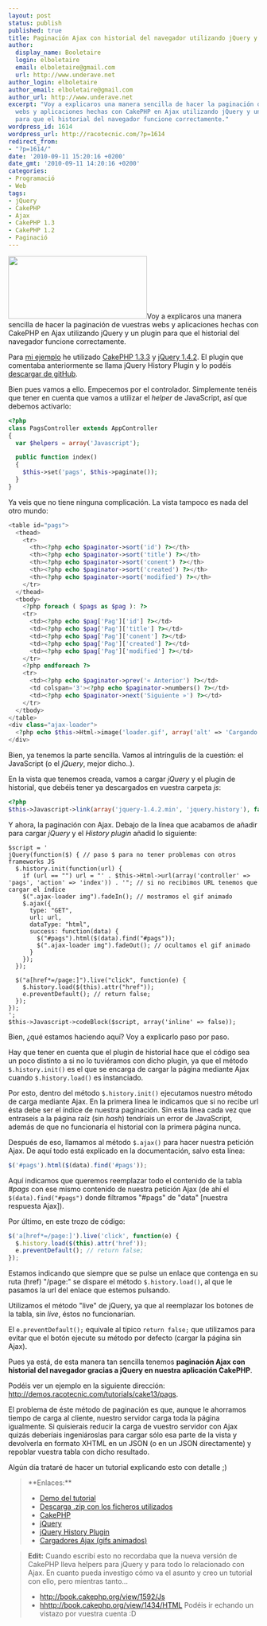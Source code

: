 ```yaml
---
layout: post
status: publish
published: true
title: Paginación Ajax con historial del navegador utilizando jQuery y CakePHP 1.3.x
author:
  display_name: Booletaire
  login: elboletaire
  email: elboletaire@gmail.com
  url: http://www.underave.net
author_login: elboletaire
author_email: elboletaire@gmail.com
author_url: http://www.underave.net
excerpt: "Voy a explicaros una manera sencilla de hacer la paginación de vuestras
  webs y aplicaciones hechas con CakePHP en Ajax utilizando jQuery y un plugin
  para que el historial del navegador funcione correctamente."
wordpress_id: 1614
wordpress_url: http://racotecnic.com/?p=1614
redirect_from:
- "?p=1614/"
date: '2010-09-11 15:20:16 +0200'
date_gmt: '2010-09-11 14:20:16 +0200'
categories:
- Programació
- Web
tags:
- jQuery
- CakePHP
- Ajax
- CakePHP 1.3
- CakePHP 1.2
- Paginació
---
```


<a href="http://demos.racotecnic.com/tutorials/cake13/pags"><img class="size-full wp-image-1621 alignright" title="pagination" src="{{ site.url }}/uploads/2010/09/pagination.png" alt="" width="279" height="126" /></a>Voy a explicaros una manera sencilla de hacer la paginación de vuestras webs y aplicaciones hechas con CakePHP en Ajax utilizando jQuery y un plugin para que el historial del navegador funcione correctamente.

Para <a href="http://demos.racotecnic.com/tutorials/cake13/pags">mi ejemplo</a> he utilizado <a rel="nofollow external" href="http://github.com/cakephp/cakephp/downloads">CakePHP 1.3.3</a> y <a rel="nofollow external" href="http://jquery.com/">jQuery 1.4.2</a>. El plugin que comentaba anteriormente se llama jQuery History Plugin y lo podéis <a rel="external nofollow" href="http://github.com/tkyk/jquery-history-plugin">descargar de gitHub</a>.

Bien pues vamos a ello. Empecemos por el controlador. Simplemente tenéis que tener en cuenta que vamos a utilizar el <em>helper </em>de JavaScript, así que debemos activarlo:

<a id="more"></a><a id="more-1614"></a>

~~~php
<?php
class PagsController extends AppController
{
  var $helpers = array('Javascript');

  public function index()
  {
    $this->set('pags', $this->paginate());
  }
}
~~~

Ya veis que no tiene ninguna complicación. La vista tampoco es nada del otro mundo:

~~~php
<table id="pags">
  <thead>
    <tr>
      <th><?php echo $paginator->sort('id') ?></th>
      <th><?php echo $paginator->sort('title') ?></th>
      <th><?php echo $paginator->sort('conent') ?></th>
      <th><?php echo $paginator->sort('created') ?></th>
      <th><?php echo $paginator->sort('modified') ?></th>
    </tr>
  </thead>
  <tbody>
    <?php foreach ( $pags as $pag ): ?>
    <tr>
      <td><?php echo $pag['Pag']['id'] ?></td>
      <td><?php echo $pag['Pag']['title'] ?></td>
      <td><?php echo $pag['Pag']['conent'] ?></td>
      <td><?php echo $pag['Pag']['created'] ?></td>
      <td><?php echo $pag['Pag']['modified'] ?></td>
    </tr>
    <?php endforeach ?>
    <tr>
      <td><?php echo $paginator->prev('« Anterior') ?></td>
      <td colspan='3'><?php echo $paginator->numbers() ?></td>
      <td><?php echo $paginator->next('Siguiente »') ?></td>
    </tr>
  </tbody>
</table>
<div class="ajax-loader">
  <?php echo $this->Html->image('loader.gif', array('alt' => 'Cargando...', 'style' => 'display: none')) ?>
</div>
~~~

Bien, ya tenemos la parte sencilla. Vamos al intríngulis de la cuestión: el JavaScript (o el <em>jQuery</em>, mejor dicho..).

En la vista que tenemos creada, vamos a cargar <em>jQuery </em>y el plugin de historial, que debéis tener ya descargados en vuestra carpeta <em>js</em>:

~~~php
<?php
$this->Javascript->link(array('jquery-1.4.2.min', 'jquery.history'), false);
~~~

Y ahora, la paginación con Ajax. Debajo de la línea que acabamos de añadir para cargar <em>jQuery </em>y el <em>History plugin</em> añadid lo siguiente:

~~~php?start_inline=1
$script = '
jQuery(function($) { // paso $ para no tener problemas con otros frameworks JS
  $.history.init(function(url) {
    if (url == "") url = "' . $this->Html->url(array('controller' => 'pags', 'action' => 'index')) . '"; // si no recibimos URL tenemos que cargar el índice
    $(".ajax-loader img").fadeIn(); // mostramos el gif animado
    $.ajax({
      type: "GET",
      url: url,
      dataType: "html",
      success: function(data) {
        $("#pags").html($(data).find("#pags"));
        $(".ajax-loader img").fadeOut(); // ocultamos el gif animado
      }
    });
  });

  $("a[href*=/page:]").live("click", function(e) {
    $.history.load($(this).attr("href"));
    e.preventDefault(); // return false;
  });
});
';
$this->Javascript->codeBlock($script, array('inline' => false));
~~~

Bien, ¿qué estamos haciendo aquí? Voy a explicarlo paso por paso.

Hay que tener en cuenta que el plugin de historial hace que el código sea un poco distinto a si no lo tuviéramos con dicho plugin, ya que el método `$.history.init()` es el que se encarga de cargar la página mediante Ajax cuando `$.history.load()` es instanciado.

Por esto, dentro del método `$.history.init()` ejecutamos nuestro método de carga mediante Ajax. En la primera línea le indicamos que si no recibe url ésta debe ser el índice de nuestra paginación. Sin esta línea cada vez que entraseis a la página raíz (sin <em>hash</em>) tendríais un error de JavaScript, además de que no funcionaría el historial con la primera página nunca.

Después de eso, llamamos al método `$.ajax()` para hacer nuestra petición Ajax. De aquí todo está explicado en la documentación, salvo esta línea:

~~~javascript
$('#pags').html($(data).find('#pags'));
~~~

Aquí indicamos que queremos reemplazar todo el contenido de la tabla <em>#pags</em> con ese mismo contenido de nuestra petición Ajax (de ahí el `$(data).find("#pags")` donde filtramos "#pags" de "data" [nuestra respuesta Ajax]).

Por último, en este trozo de código:

~~~javascript
$('a[href*=/page:]').live('click', function(e) {
  $.history.load($(this).attr('href'));
  e.preventDefault(); // return false;
});
~~~

Estamos indicando que siempre que se pulse un enlace que contenga en su ruta (href) "/page:" se dispare el método `$.history.load()`, al que le pasamos la url del enlace que estemos pulsando.

Utilizamos el método "live" de jQuery, ya que al reemplazar los botones de la tabla, sin <em>live</em>, éstos no funcionarían.

El `e.preventDefault();` equivale al típico `return false;` que utilizamos para evitar que el botón ejecute su método por defecto (cargar la página sin Ajax).

Pues ya está, de esta manera tan sencilla tenemos **paginación Ajax con historial del navegador gracias a jQuery en nuestra aplicación CakePHP**.

Podéis ver un ejemplo en la siguiente dirección: <a href="http://demos.racotecnic.com/tutorials/cake13/pags">http://demos.racotecnic.com/tutorials/cake13/pags</a>.

El problema de éste método de paginación es que, aunque le ahorramos tiempo de carga al cliente, nuestro servidor carga toda la página igualmente. Si quisierais reducir la carga de vuestro servidor con Ajax quizás deberíais ingeniároslas para cargar sólo esa parte de la vista y devolverla en formato XHTML en un JSON (o en un JSON directamente) y repoblar vuestra tabla con dicho resultado.

Algún día trataré de hacer un tutorial explicando esto con detalle ;)

<blockquote>
  **Enlaces:**
  <ul>
    <li><a href="http://demos.racotecnic.com/tutorials/cake13/pags">Demo del tutorial</a></li>
    <li><a href="http://demos.racotecnic.com/tutorials/2010/09/cake_jquery_pagination.zip">Descarga .zip con los ficheros utilizados</a></li>
    <li><a rel="nofollow external" href="http://cakephp.org/">CakePHP</a></li>
    <li><a rel="nofollow external" href="http://jquery.com/">jQuery</a></li>
    <li><a rel="nofollow external" href="http://github.com/tkyk/jquery-history-plugin">jQuery History Plugin</a></li>
    <li><a href="http://www.preloaders.net">Cargadores Ajax (gifs animados)</a></li>
  </ul>
</blockquote>

> **Edit:** Cuando escribí esto no recordaba que la nueva versión de CakePHP lleva helpers para jQuery y para todo lo relacionado con Ajax. En cuanto pueda investigo cómo va el asunto y creo un tutorial con ello, pero mientras tanto...
>
> - <a href="http://book.cakephp.org/view/1592/Js" target="_blank" rel="nofollow">http://book.cakephp.org/view/1592/Js</a>
> - <a href="http://book.cakephp.org/view/1434/HTML" target="_blank" rel="nofollow">hhttp://book.cakephp.org/view/1434/HTML</a>
> Podéis ir echando un vistazo por vuestra cuenta :D
